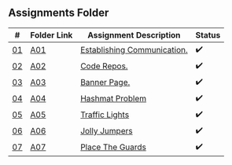 ## Assignments Folder

|                                                  #                                                   | Folder Link                                                                                           | Assignment Description                                                                                                        | Status |
| :--------------------------------------------------------------------------------------------------: | ----------------------------------------------------------------------------------------------------- | ----------------------------------------------------------------------------------------------------------------------------- | ------ |
| [01](https://docs.google.com/spreadsheets/d/1jAkhTTA8b8BxF5ckkyct44jOz8PNmREB9QxGERVDSeY/edit#gid=0) | [A01](https://docs.google.com/spreadsheets/d/1jAkhTTA8b8BxF5ckkyct44jOz8PNmREB9QxGERVDSeY/edit#gid=0) | [Establishing Communication.](https://docs.google.com/spreadsheets/d/1jAkhTTA8b8BxF5ckkyct44jOz8PNmREB9QxGERVDSeY/edit#gid=0)          |:heavy_check_mark: |
| [02](https://github.com/LoicKonan/4883-PT-Konan/tree/master/Assignments) | [A02](https://github.com/LoicKonan/4883-PT-Konan/tree/master/Assignments)                             | [Code Repos.](https://github.com/LoicKonan/4883-PT-Konan/tree/master/Assignments)                                                      | :heavy_check_mark: |
| [03](./A03) | [A03](./A03) | [Banner Page.](A03)                | :heavy_check_mark: |
| [04](./A04) | [A04](./A04) | [Hashmat Problem](A04)             | :heavy_check_mark: |
| [05](./A05) | [A05](./A05) | [Traffic Lights](A05)              | :heavy_check_mark: |
| [06](./A06) | [A06](./A06) | [Jolly Jumpers](A06)               | :heavy_check_mark: |
| [07](./A07) | [A07](./A07) | [Place The Guards](A07)            | :heavy_check_mark: |
